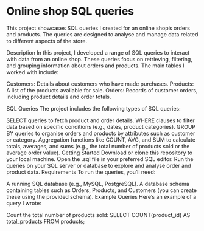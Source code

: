 # Online shop SQL queries
This project showcases SQL queries I created for an online shop’s orders and products. The queries are designed to analyse and manage data related to different aspects of the store.

Description
In this project, I developed a range of SQL queries to interact with data from an online shop. These queries focus on retrieving, filtering, and grouping information about orders and products. The main tables I worked with include:

Customers: Details about customers who have made purchases.
Products: A list of the products available for sale.
Orders: Records of customer orders, including product details and order totals.

SQL Queries
The project includes the following types of SQL queries:

SELECT queries to fetch product and order details.
WHERE clauses to filter data based on specific conditions (e.g., dates, product categories).
GROUP BY queries to organise orders and products by attributes such as customer or category.
Aggregation functions like COUNT, AVG, and SUM to calculate totals, averages, and sums (e.g., the total number of products sold or the average order value).
Getting Started
Download or clone this repository to your local machine.
Open the .sql file in your preferred SQL editor.
Run the queries on your SQL server or database to explore and analyse order and product data.
Requirements
To run the queries, you’ll need:

A running SQL database (e.g., MySQL, PostgreSQL).
A database schema containing tables such as Orders, Products, and Customers (you can create these using the provided schema).
Example Queries
Here’s an example of a query I wrote:

Count the total number of products sold:
SELECT COUNT(product_id) AS total_products
FROM products;
